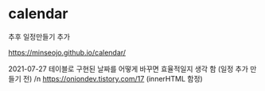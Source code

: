 # calendar
추후 일정만들기 추가

https://minseojo.github.io/calendar/

2021-07-27 테이블로 구현된 날짜를 어떻게 바꾸면 효율적일지 생각 함 (일정 추가 만들기 전) /n
https://oniondev.tistory.com/17 (innerHTML 함정)
